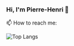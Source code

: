 ### Hi, I'm Pierre-Henri 👋

📫 How to reach me:

![Top Langs](https://github-readme-stats.vercel.app/api/top-langs/?username=PHBasin)

